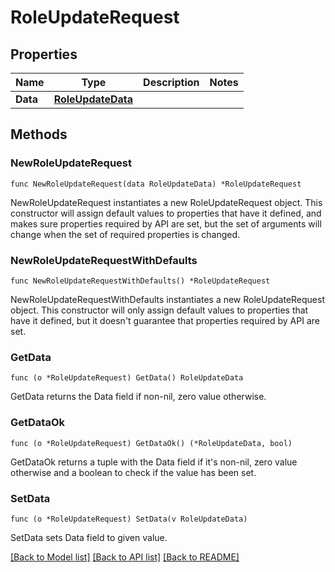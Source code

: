 # RoleUpdateRequest

## Properties

| Name     | Type                                    | Description | Notes |
| -------- | --------------------------------------- | ----------- | ----- |
| **Data** | [**RoleUpdateData**](RoleUpdateData.md) |             |

## Methods

### NewRoleUpdateRequest

`func NewRoleUpdateRequest(data RoleUpdateData) *RoleUpdateRequest`

NewRoleUpdateRequest instantiates a new RoleUpdateRequest object.
This constructor will assign default values to properties that have it defined,
and makes sure properties required by API are set, but the set of arguments
will change when the set of required properties is changed.

### NewRoleUpdateRequestWithDefaults

`func NewRoleUpdateRequestWithDefaults() *RoleUpdateRequest`

NewRoleUpdateRequestWithDefaults instantiates a new RoleUpdateRequest object.
This constructor will only assign default values to properties that have it defined,
but it doesn't guarantee that properties required by API are set.

### GetData

`func (o *RoleUpdateRequest) GetData() RoleUpdateData`

GetData returns the Data field if non-nil, zero value otherwise.

### GetDataOk

`func (o *RoleUpdateRequest) GetDataOk() (*RoleUpdateData, bool)`

GetDataOk returns a tuple with the Data field if it's non-nil, zero value otherwise
and a boolean to check if the value has been set.

### SetData

`func (o *RoleUpdateRequest) SetData(v RoleUpdateData)`

SetData sets Data field to given value.

[[Back to Model list]](../README.md#documentation-for-models) [[Back to API list]](../README.md#documentation-for-api-endpoints) [[Back to README]](../README.md)

